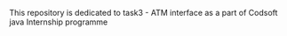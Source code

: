 This repository is dedicated to task3 - ATM interface as a part of Codsoft java Internship programme
